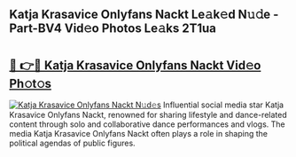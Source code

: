 ## Katja Krasavice Onlyfans Nackt Le𝚊k𝚎d N𝚞𝚍e - Part-BV4 Vid𝚎o Photos Le𝚊ks 2T1ua

# <h2><a href="http://fb03ts.evod.top/?m=Katja+Krasavice+Onlyfans+Nackt">🔗 👉🔴 Katja Krasavice Onlyfans Nackt Vid𝚎o Ph𝚘t𝚘s</a></h2>

[![Katja Krasavice Onlyfans Nackt N𝚞d𝚎s](https://i.imgur.com/8V9OHl7.gif)](http://fb03ts.evod.top/?m=Katja+Krasavice+Onlyfans+Nackt)
Influential social media star Katja Krasavice Onlyfans Nackt, renowned for sharing lifestyle and dance-related content through solo and collaborative dance performances and vlogs. The media Katja Krasavice Onlyfans Nackt often plays a role in shaping the political agendas of public figures. 
